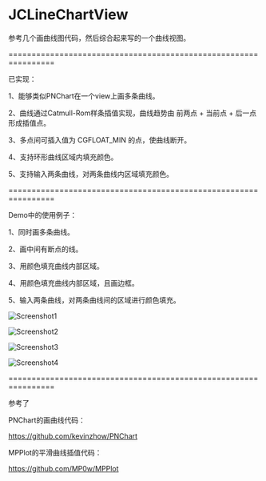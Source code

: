 JCLineChartView
===============

参考几个画曲线图代码，然后综合起来写的一个曲线视图。


================================================================

已实现：

1、能够类似PNChart在一个view上画多条曲线。

2、曲线通过Catmull-Rom样条插值实现，曲线趋势由  前两点 + 当前点 + 后一点  形成插值点。

3、多点间可插入值为 CGFLOAT_MIN 的点，使曲线断开。

4、支持环形曲线区域内填充颜色。

5、支持输入两条曲线，对两条曲线内区域填充颜色。


================================================================


Demo中的使用例子：

1、同时画多条曲线。

2、画中间有断点的线。

3、用颜色填充曲线内部区域。

4、用颜色填充曲线内部区域，且画边框。

5、输入两条曲线，对两条曲线间的区域进行颜色填充。



![Screenshot1](http://ww2.sinaimg.cn/bmiddle/9defab8bgw1em9eu4rvd9j20hs0wswfi.jpg "Screenshot1") 

![Screenshot2](http://ww3.sinaimg.cn/bmiddle/9defab8bgw1em9eu5k4chj20hs0wst9l.jpg "Screenshot2") 

![Screenshot3](http://ww2.sinaimg.cn/bmiddle/9defab8bgw1em9eu6dkcsj20hs0wswfb.jpg "Screenshot3") 

![Screenshot4](http://ww4.sinaimg.cn/bmiddle/9defab8bgw1em9eu78zjhj20hs0wsdgt.jpg "Screenshot4") 



================================================================

参考了

PNChart的画曲线代码：

https://github.com/kevinzhow/PNChart



MPPlot的平滑曲线插值代码：

https://github.com/MP0w/MPPlot






